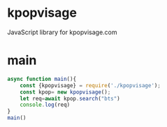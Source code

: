 # kpopvisage
JavaScript library for kpopvisage.com
# main
```js
async function main(){
    const {kpopvisage} = require('./kpopvisage');
    const kpop= new kpopvisage();
    let req=await kpop.search("bts")
    console.log(req)
}
main()
```
